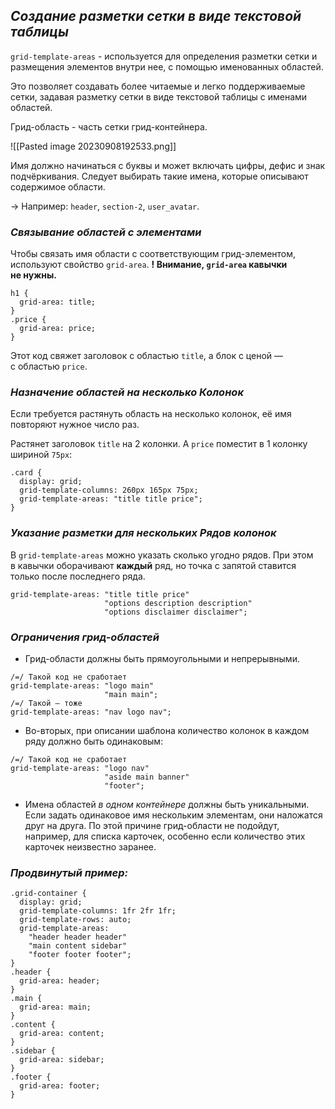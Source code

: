 ## _Создание разметки сетки в виде текстовой таблицы_

`grid-template-areas` - используется для определения разметки сетки и размещения элементов внутри нее, с помощью именованных областей.

Это позволяет создавать более читаемые и легко поддерживаемые сетки, задавая разметку сетки в виде текстовой таблицы с именами областей.

Грид-область - часть сетки грид-контейнера.

![[Pasted image 20230908192533.png]]

Имя должно начинаться с буквы и может включать цифры, дефис и знак подчёркивания.
Следует выбирать такие имена, которые описывают содержимое области.

-> Например: `header`, `section-2`, `user_avatar`.

### _Связывание областей с элементами_

Чтобы связать имя области с соответствующим грид-элементом, используют свойство `grid-area`.
**! Внимание, `grid-area` кавычки не нужны.**

```
h1 {
  grid-area: title;
}
.price {
  grid-area: price;
}
```

Этот код свяжет заголовок с областью `title`, а блок с ценой — с областью `price`.

### _Назначение областей на несколько Колонок_

Если требуется растянуть область на несколько колонок, её имя повторяют нужное число раз.

Растянет заголовок `title` на 2 колонки. А `price` поместит в 1 колонку шириной `75px`:

```
.card {
  display: grid;
  grid-template-columns: 260px 165px 75px;
  grid-template-areas: "title title price";
}
```

### _Указание разметки для нескольких Рядов колонок_

В `grid-template-areas` можно указать сколько угодно рядов.
При этом в кавычки оборачивают **каждый** ряд, но точка с запятой ставится только после последнего ряда.

```
grid-template-areas: "title title price"
                     "options description description"
                     "options disclaimer disclaimer";
```

### _Ограничения грид-областей_

- Грид-области должны быть прямоугольными и непрерывными.

```
/=/ Такой код не сработает
grid-template-areas: "logo main"
                     "main main";
/=/ Такой – тоже
grid-template-areas: "nav logo nav";
```

- Во-вторых, при описании шаблона количество колонок в каждом ряду должно быть одинаковым:

```
/=/ Такой код не сработает
grid-template-areas: "logo nav"
                     "aside main banner"
                     "footer";
```

- Имена областей _в одном контейнере_ должны быть уникальными. Если задать одинаковое имя нескольким элементам, они наложатся друг на друга. По этой причине грид-области не подойдут, например, для списка карточек, особенно если количество этих карточек неизвестно заранее.

### _Продвинутый пример:_

```
.grid-container {
  display: grid;
  grid-template-columns: 1fr 2fr 1fr;
  grid-template-rows: auto;
  grid-template-areas:
    "header header header"
    "main content sidebar"
    "footer footer footer";
}
.header {
  grid-area: header;
}
.main {
  grid-area: main;
}
.content {
  grid-area: content;
}
.sidebar {
  grid-area: sidebar;
}
.footer {
  grid-area: footer;
}

```
